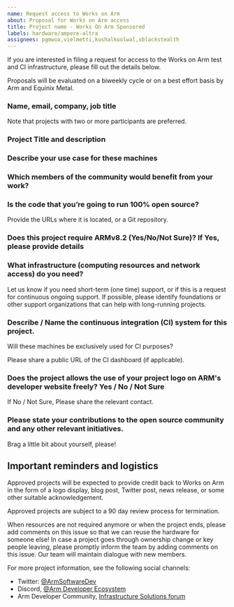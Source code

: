 ```yaml
---
name: Request access to Works on Arm
about: Proposal for Works on Arm access
title: Project name - Works On Arm Sponsored
labels: hardware/ampere-altra
assignees: pgmwoa,vielmetti,kushalkoolwal,sblackstealth
---
```


If you are interested in filing a request for access to the Works on Arm test and 
CI infrastructure, please fill out the details below.

Proposals will be evaluated on a biweekly cycle or on a best effort basis by Arm and Equinix Metal.

### Name, email, company, job title

Note that projects with two or more participants are preferred.

### Project Title and description

### Describe your use case for these machines

### Which members of the community would benefit from your work?

### Is the code that you’re going to run 100% open source? 

Provide the URLs where it is located, or a Git repository.

### Does this project require ARMv8.2 (Yes/No/Not Sure)? If Yes, please provide details 

### What infrastructure (computing resources and network access) do you need?

Let us know if you need short-term (one time) support, or if this is a request for
continuous ongoing support. If possible, please identify foundations or other
support organizations that can help with long-running projects.

### Describe / Name the continuous integration (CI) system for this project.

Will these machines be exclusively used for CI purposes?

Please share a public URL of the CI dashboard (if applicable).

### Does the project allows the use of your project logo on ARM's developer website freely? Yes / No / Not Sure

If No / Not Sure, Please share the relevant contact.


### Please state your contributions to the open source community and any other relevant initiatives.

Brag a little bit about yourself, please!

## Important reminders and logistics

Approved projects will be expected to provide credit back to Works on Arm
in the form of a logo display, blog post, Twitter post, news release, or
some other suitable acknowledgement.

Approved projects are subject to a 90 day review process for termination.

When resources are not required anymore or when the project ends, please add comments on this issue so that we can reuse the hardware for someone else!
In case a project goes through ownership change or key people leaving, please promptly inform the team by adding comments on this issue. Our team will maintain dialogue with  new members.

For more project information, see the following social channels:

* Twitter: [@ArmSoftwareDev](https://twitter.com/ArmSoftwareDev)
* Discord, [@Arm Developer Ecosystem](https://discord.gg/H5ETM7C)
* Arm Developer Community, [Infrastructure Solutions forum](https://community.arm.com/developer/f/infrastructure-solution)
